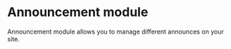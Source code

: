 Announcement module
===================

Announcement module allows you to manage different announces on your site.